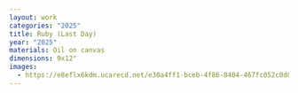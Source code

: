 ```yaml
---
layout: work
categories: "2025"
title: Ruby (Last Day)
year: "2025"
materials: Oil on canvas
dimensions: 9x12"
images:
  - https://e8eflx6kdm.ucarecd.net/e30a4ff1-bceb-4f86-8404-467fc052c0d0/-/resize/2400/-/quality/lightest/-/format/auto/
---
```

